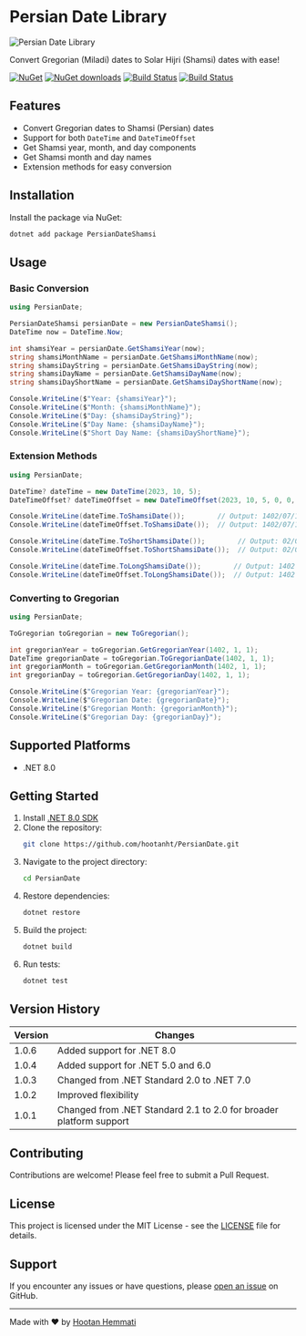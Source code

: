 # Persian Date Library

![Persian Date Library](https://lh3.googleusercontent.com/p_InfUloerXCEMJLLGA4n8HAQT7yR1kTn53cpYwFlFHkqa9TlaXE9K6BVef6i19JJzo=s180-rw)

Convert Gregorian (Miladi) dates to Solar Hijri (Shamsi) dates with ease!

[![NuGet](https://img.shields.io/nuget/v/PersianDateShamsi.svg)](https://www.nuget.org/packages/PersianDateShamsi)
[![NuGet downloads](https://img.shields.io/nuget/dt/PersianDateShamsi.svg)](https://www.nuget.org/packages/PersianDateShamsi)
[![Build Status](https://github.com/hootanht/PersianDate/actions/workflows/CI.yml/badge.svg)](https://github.com/hootanht/PersianDate/actions)
[![Build Status](https://github.com/hootanht/PersianDate/actions/workflows/CD.yml/badge.svg)](https://github.com/hootanht/PersianDate/actions)

## Features

- Convert Gregorian dates to Shamsi (Persian) dates
- Support for both `DateTime` and `DateTimeOffset`
- Get Shamsi year, month, and day components
- Get Shamsi month and day names
- Extension methods for easy conversion

## Installation

Install the package via NuGet:

```sh
dotnet add package PersianDateShamsi
```

## Usage

### Basic Conversion

```csharp
using PersianDate;

PersianDateShamsi persianDate = new PersianDateShamsi();
DateTime now = DateTime.Now;

int shamsiYear = persianDate.GetShamsiYear(now);
string shamsiMonthName = persianDate.GetShamsiMonthName(now);
string shamsiDayString = persianDate.GetShamsiDayString(now);
string shamsiDayName = persianDate.GetShamsiDayName(now);
string shamsiDayShortName = persianDate.GetShamsiDayShortName(now);

Console.WriteLine($"Year: {shamsiYear}");
Console.WriteLine($"Month: {shamsiMonthName}");
Console.WriteLine($"Day: {shamsiDayString}");
Console.WriteLine($"Day Name: {shamsiDayName}");
Console.WriteLine($"Short Day Name: {shamsiDayShortName}");
```

### Extension Methods

```csharp
using PersianDate;

DateTime? dateTime = new DateTime(2023, 10, 5);
DateTimeOffset? dateTimeOffset = new DateTimeOffset(2023, 10, 5, 0, 0, 0, TimeSpan.Zero);

Console.WriteLine(dateTime.ToShamsiDate());        // Output: 1402/07/13
Console.WriteLine(dateTimeOffset.ToShamsiDate());  // Output: 1402/07/13

Console.WriteLine(dateTime.ToShortShamsiDate());        // Output: 02/07/13
Console.WriteLine(dateTimeOffset.ToShortShamsiDate());  // Output: 02/07/13

Console.WriteLine(dateTime.ToLongShamsiDate());        // Output: پنجشنبه 13 مهر 1402
Console.WriteLine(dateTimeOffset.ToLongShamsiDate());  // Output: پنجشنبه 13 مهر 1402
```

### Converting to Gregorian

```csharp
using PersianDate;

ToGregorian toGregorian = new ToGregorian();

int gregorianYear = toGregorian.GetGregorianYear(1402, 1, 1);
DateTime gregorianDate = toGregorian.ToGregorianDate(1402, 1, 1);
int gregorianMonth = toGregorian.GetGregorianMonth(1402, 1, 1);
int gregorianDay = toGregorian.GetGregorianDay(1402, 1, 1);

Console.WriteLine($"Gregorian Year: {gregorianYear}");
Console.WriteLine($"Gregorian Date: {gregorianDate}");
Console.WriteLine($"Gregorian Month: {gregorianMonth}");
Console.WriteLine($"Gregorian Day: {gregorianDay}");
```

## Supported Platforms

- .NET 8.0

## Getting Started

1. Install [.NET 8.0 SDK](https://dotnet.microsoft.com/download/dotnet/8.0)
2. Clone the repository:
   ```sh
   git clone https://github.com/hootanht/PersianDate.git
   ```
3. Navigate to the project directory:
   ```sh
   cd PersianDate
   ```
4. Restore dependencies:
   ```sh
   dotnet restore
   ```
5. Build the project:
   ```sh
   dotnet build
   ```
6. Run tests:
   ```sh
   dotnet test
   ```

## Version History

| Version | Changes                                      |
|---------|----------------------------------------------|
| 1.0.6   | Added support for .NET 8.0                   |
| 1.0.4   | Added support for .NET 5.0 and 6.0           |
| 1.0.3   | Changed from .NET Standard 2.0 to .NET 7.0   |
| 1.0.2   | Improved flexibility                         |
| 1.0.1   | Changed from .NET Standard 2.1 to 2.0 for broader platform support |

## Contributing

Contributions are welcome! Please feel free to submit a Pull Request.

## License

This project is licensed under the MIT License - see the [LICENSE](LICENSE) file for details.

## Support

If you encounter any issues or have questions, please [open an issue](https://github.com/hootanht/PersianDate/issues) on GitHub.

---

Made with ❤️ by [Hootan Hemmati](https://github.com/hootanht)